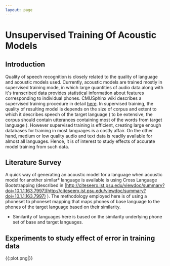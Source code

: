 ```yaml
---
layout: page 
---
```

# Unsupervised Training Of Acoustic Models

## Introduction
Quality of speech recognition is closely related to the quality of language and acoustic models used. Currently, acoustic models are trained mostly in supervised training mode, in which large quantities of audio data along with it's transcribed data provides statistical information about features corresponding to individual phones. CMUSphinx wiki describes a supervised training procedure in detail [here](http://cmusphinx.sourceforge.net/wiki/tutorialam). In supervised training, the quality of resulting model is depends on the size of corpus and extent to which it describes speech of the target language ( to be extensive, the corpus should contain utterances containing most of the words from target language ). However supervised training is efficient, creating large enough databases for training in most languages is a costly affair. On the other hand, medium or low quality audio and text data is readily available for almost all languages. Hence, it is of interest to study effects of accurate model training from such data.

## Literature Survey

A quick way of generating an acoustic model for a language when acoustic model for another similar* language is available is using Cross Language Bootstrapping (described in [http://citeseerx.ist.psu.edu/viewdoc/summary?doi=10.1.1.163.7997](http://citeseerx.ist.psu.edu/viewdoc/summary?doi=10.1.1.163.7997) ). The methodology employed here is of using a phoneset to phoneset mapping that maps phones of base language to the phones of the target language based on their similarity.


* Similarity of languages here is based on the similarity underlying phone set of base and target languages.
## Experiments to study effect of error in training data

{{:plot.png|}}
